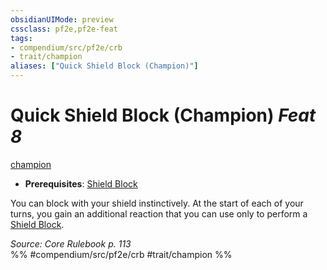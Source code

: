 ```yaml
---
obsidianUIMode: preview
cssclass: pf2e,pf2e-feat
tags:
- compendium/src/pf2e/crb
- trait/champion
aliases: ["Quick Shield Block (Champion)"]
---
```

# Quick Shield Block (Champion)  *Feat 8*  
[champion](/rules/traits/champion.md)  

- **Prerequisites**: [Shield Block](/compendium/feats/shield-block.md)

You can block with your shield instinctively. At the start of each of your turns, you gain an additional reaction that you can use only to perform a [Shield Block](/compendium/feats/shield-block.md).

*Source: Core Rulebook p. 113*  
%% #compendium/src/pf2e/crb #trait/champion %%